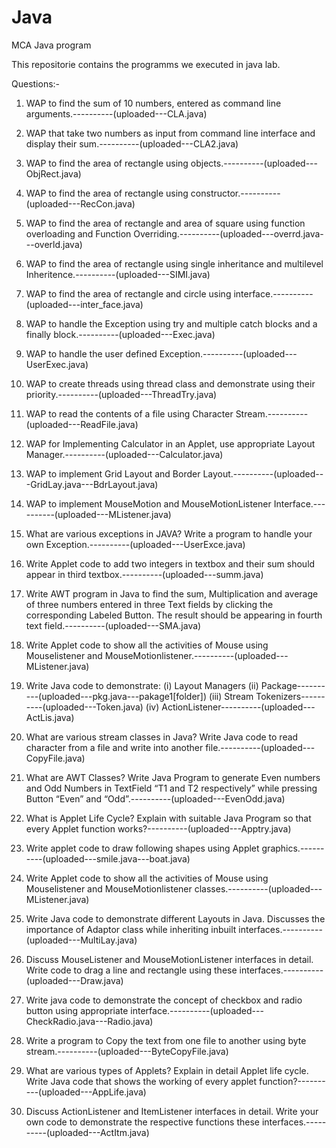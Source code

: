 # Java
MCA Java program

This repositorie contains the programms we executed in java lab.

Questions:-

1. WAP to find the sum of 10 numbers, entered as command line arguments.----------(uploaded---CLA.java)

2. WAP that take two numbers as input from command line interface and display their sum.----------(uploaded---CLA2.java)

3. WAP to find the area of rectangle using objects.----------(uploaded---ObjRect.java)

4. WAP to find the area of rectangle using constructor.----------(uploaded---RecCon.java)

5. WAP to find the area of rectangle and area of square using function overloading and Function Overriding.----------(uploaded---overrd.java---overld.java)

6. WAP to find the area of rectangle using single inheritance and multilevel Inheritence.----------(uploaded---SIMI.java)

7. WAP to find the area of rectangle and circle using interface.----------(uploaded---inter_face.java)

8. WAP to handle the Exception using try and multiple catch blocks and a finally block.----------(uploaded---Exec.java)

9. WAP to handle the user defined Exception.----------(uploaded---UserExec.java)

10. WAP to create threads using thread class and demonstrate using their priority.----------(uploaded---ThreadTry.java)

11. WAP to read the contents of a file using Character Stream.----------(uploaded---ReadFile.java)

12. WAP for Implementing Calculator in an Applet, use appropriate Layout Manager.----------(uploaded---Calculator.java)

13. WAP to implement Grid Layout and Border Layout.----------(uploaded---GridLay.java---BdrLayout.java)

14. WAP to implement MouseMotion and MouseMotionListener Interface.----------(uploaded---MListener.java)

15. What are various exceptions in JAVA? Write a program to handle your own Exception.----------(uploaded---UserExce.java)

16. Write Applet code to add two integers in textbox and their sum should appear in third textbox.----------(uploaded---summ.java)

17. Write AWT program in Java to find the sum, Multiplication and average of three numbers entered in three Text fields by clicking the corresponding Labeled Button.
    The result should be appearing in fourth text field.----------(uploaded---SMA.java)

18. Write Applet code to show all the activities of Mouse using Mouselistener and MouseMotionlistener.----------(uploaded---MListener.java)

19. Write Java code to demonstrate:
    (i) Layout Managers
    (ii) Package----------(uploaded---pkg.java---pakage1[folder])
    (iii) Stream Tokenizers----------(uploaded---Token.java)
    (iv) ActionListener----------(uploaded---ActLis.java)

20. What are various stream classes in Java? Write Java code to read character from a file and write into another file.----------(uploaded---CopyFile.java)

21. What are AWT Classes? Write Java Program to generate Even numbers and Odd Numbers in TextField “T1 and T2 respectively” while pressing Button “Even” and “Odd”.----------(uploaded---EvenOdd.java)

22. What is Applet Life Cycle? Explain with suitable Java Program so that every Applet function works?----------(uploaded---Apptry.java)
    
23. Write applet code to draw following shapes using Applet graphics.----------(uploaded---smile.java---boat.java)

24. Write Applet code to show all the activities of Mouse using Mouselistener and MouseMotionlistener classes.----------(uploaded---MListener.java)

25. Write Java code to demonstrate different Layouts in Java. Discusses the importance of Adaptor class while inheriting inbuilt interfaces.----------(uploaded---MultiLay.java) 

26. Discuss MouseListener and MouseMotionListener interfaces in detail. Write code to drag a line and rectangle using these interfaces.----------(uploaded---Draw.java) 

27. Write java code to demonstrate the concept of checkbox and radio button using appropriate interface.----------(uploaded---CheckRadio.java---Radio.java)

28. Write a program to Copy the text from one file to another using byte stream.----------(uploaded---ByteCopyFile.java)

29. What are various types of Applets? Explain in detail Applet life cycle. Write Java code that shows the working of every applet function?----------(uploaded---AppLife.java)

30. Discuss ActionListener and ItemListener interfaces in detail. Write your own code to demonstrate the respective functions these interfaces.----------(uploaded---ActItm.java)
